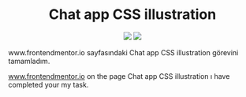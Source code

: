<h1 align="center">
 Chat app CSS illustration
  </h1>
  
<p align="center">
  <img width="auto" height="auto" src="https://github.com/UTKUC3NGIZ/challenges/blob/main/chat-app-css-illustration-master/chat-app-css-illustration-master.PNG">
  <img width="auto" height="auto" src="https://github.com/UTKUC3NGIZ/challenges/blob/main/chat-app-css-illustration-master/chat-app-css-illustration-master-mobil.PNG">
</p>
www.frontendmentor.io sayfasındaki Chat app CSS illustration görevini tamamladım.

www.frontendmentor.io on the page Chat app CSS illustration ı have completed your my task.
